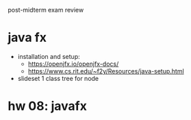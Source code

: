 post-midterm exam review


# java fx


- installation and setup:
  - https://openjfx.io/openjfx-docs/
  - https://www.cs.rit.edu/~f2y/Resources/java-setup.html
- slideset 1 class tree for node
# hw 08: javafx

